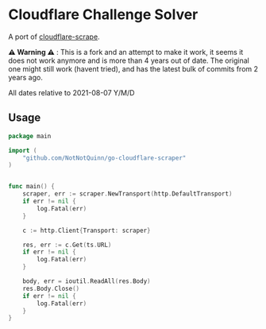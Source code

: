 Cloudflare Challenge Solver
===========================

A port of [cloudflare-scrape](https://github.com/Anorov/cloudflare-scrape).

**⚠ Warning ⚠** : This is a fork and an attempt to make it work, 
it seems it does not work anymore and is more than 4 years out of date.
The original one might still work (havent tried), and has 
the latest bulk of commits from 2 years ago.

All dates relative to 2021-08-07 Y/M/D

Usage
-----

```go
package main

import (
    "github.com/NotNotQuinn/go-cloudflare-scraper"
)


func main() {
	scraper, err := scraper.NewTransport(http.DefaultTransport)
	if err != nil {
		log.Fatal(err)
	}

	c := http.Client{Transport: scraper}

	res, err := c.Get(ts.URL)
	if err != nil {
		log.Fatal(err)
	}

	body, err = ioutil.ReadAll(res.Body)
	res.Body.Close()
	if err != nil {
		log.Fatal(err)
	}
}
```

